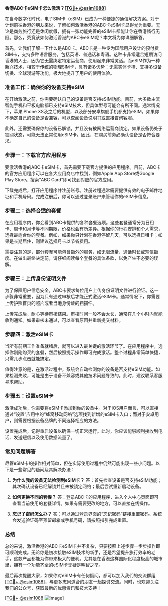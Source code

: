 **香港ABC卡eSIM卡怎么激活？[[TG💪+ @esim1088](https://t.me/s/esim1088)]**

在当今数字化时代，电子SIM卡（eSIM）已成为一种便捷的通信解决方案。对于计划前往香港的朋友来说，了解如何激活香港的ABC卡eSIM卡显得尤为重要。无论是商务旅行还是休闲度假，拥有一张功能完善的eSIM卡都能让你在香港畅行无阻。那么，究竟该如何激活香港的ABC卡eSIM呢？本文将为你详细解答。

首先，让我们了解一下什么是ABC卡。ABC卡是一种专为国际用户设计的预付费SIM卡，支持多种语言服务，包括英语、普通话和粤语。这种卡非常适合短期访问香港的人士，因为它无需绑定特定运营商，使用起来非常灵活。而eSIM作为一种新兴技术，相较于传统的物理SIM卡，具有诸多优势：无需实体卡槽、支持多设备切换、全球漫游等功能，极大地提升了用户的使用体验。

### **准备工作：确保你的设备支持eSIM**
在开始激活之前，你需要确认自己的设备是否支持eSIM功能。目前，大多数主流智能手机和平板电脑都已支持eSIM技术，但具体型号可能会有所不同。通常情况下，苹果iPhone XS及之后的机型，以及部分安卓旗舰手机都支持eSIM。如果你不确定自己的设备是否兼容，可以查阅设备说明书或直接咨询客服。

此外，还需要确保你的设备已解锁，并且没有被网络运营商锁定。如果设备仍处于锁网状态，可能无法正常使用eSIM卡。因此，在购买前务必确认设备是否符合要求。

### **步骤一：下载官方应用程序**
要激活香港的ABC卡eSIM卡，首先需要下载官方提供的应用程序。目前，ABC卡的官方应用程序可以在各大应用商店中找到，例如Apple App Store或Google Play Store。搜索“ABC Card”即可找到对应的官方应用。

下载完成后，打开应用程序并注册账号。注册过程通常需要提供有效的电子邮件地址和手机号码。完成注册后，你可以通过登录账户来管理你的eSIM卡信息。

### **步骤二：选择合适的套餐**
在应用程序内，你会看到ABC卡提供的各种套餐选项。这些套餐通常分为日租卡、周卡和月卡等不同期限，价格也会有所差异。根据你的行程安排和个人需求，选择最适合你的套餐。例如，如果你只计划在香港停留几天，可以选择日租卡；如果是长期居住，则建议选择月卡以节省费用。

需要注意的是，部分套餐可能包含额外的服务，如无限流量、通话时长或短信额度。在做出最终决定前，请仔细阅读每个套餐的具体条款，以免产生不必要的误解。

### **步骤三：上传身份证明文件**
为了保障用户信息安全，ABC卡要求每位用户上传身份证明文件进行验证。这一步骤非常重要，因为只有通过审核后才能正式激活eSIM卡。通常情况下，你需要上传护照首页的照片或者当地身份证的扫描件。

上传完成后，耐心等待审核结果。审核时间一般不会太长，通常在几个小时内就能收到通知。如果审核未通过，可以查看原因并重新提交材料。

### **步骤四：激活eSIM卡**
当所有前期工作准备就绪后，就可以进入最关键的激活环节了。在应用程序中，选择你刚刚购买的套餐，然后按照提示操作即可完成激活。整个过程非常简单快捷，只需几步点击就能搞定。

值得注意的是，在激活过程中，系统会自动检测你的设备是否支持eSIM功能。如果检测失败，可能是由于设备不兼容或其他技术问题导致的。此时，建议联系客服寻求帮助。

### **步骤五：设置eSIM卡**
激活成功后，你需要将eSIM卡添加到你的设备中。对于iOS用户而言，可以直接通过“设置”应用中的“蜂窝移动网络”选项找到新增的eSIM卡入口；而对于安卓用户，则需要根据设备品牌的不同选择相应的方法。

设置完成后，记得重启设备以确保一切正常运行。此时，你应该能够顺利接收到电话、发送短信以及使用数据流量了。

### **常见问题解答**
尽管eSIM卡的操作相对简单，但在实际使用过程中仍然可能出现一些小问题。以下是一些常见的疑问及其解决办法：

1. **为什么我的设备无法检测到eSIM卡？**
   答：首先检查设备是否支持eSIM功能；其次确认设备已经解锁并且未被锁定网络；最后尝试重新启动设备。

2. **如何更换不同的套餐？**
   答：登录ABC卡的应用程序，进入个人中心页面即可查看当前使用的套餐详情。如果有需要更改的地方，可以直接在线操作。

3. **忘记了密码怎么办？**
   答：可以通过登录界面的“忘记密码”链接重置密码。系统会发送验证码至预留邮箱或手机号码，请按照指引完成重置。

### **总结**
总的来说，激活香港的ABC卡eSIM卡并不复杂，只要按照上述步骤一步步操作即可顺利完成。无论你是初次接触eSIM技术的新手，还是希望提升旅行效率的老手，这款产品都能为你带来极大的便利。尤其是在香港这样国际化程度极高的城市里，拥有一个功能齐全的eSIM卡无疑是明智之举。

最后再次提醒大家，如果你对eSIM卡有任何疑问，都可以加入我们的交流群组[[TG💪+ @esim1088](https://t.me/s/esim1088)]，与更多志同道合的朋友一起探讨交流。同时，也欢迎关注我们的公众号，获取最新的优惠资讯和技术支持！

[[TG💪+ @esim1088](https://t.me/s/esim1088) ![Image](https://i.postimg.cc/4NQfJmqS/Snipaste-2025-05-13-00-14-12.png)]